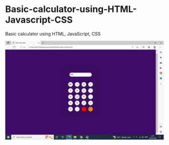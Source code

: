 # Basic-calculator-using-HTML-Javascript-CSS
Basic calculator using HTML, JavaScript, CSS
	
![alt text](https://github.com/amanna1234/Basic-calculator-using-HTML-Javascript-CSS/blob/main/Final%20outcome.png)

